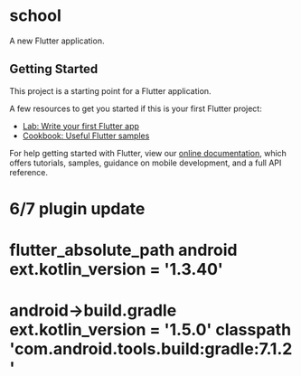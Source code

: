 # school

A new Flutter application.

## Getting Started

This project is a starting point for a Flutter application.

A few resources to get you started if this is your first Flutter project:

- [Lab: Write your first Flutter app](https://flutter.dev/docs/get-started/codelab)
- [Cookbook: Useful Flutter samples](https://flutter.dev/docs/cookbook)

For help getting started with Flutter, view our
[online documentation](https://flutter.dev/docs), which offers tutorials,
samples, guidance on mobile development, and a full API reference.


# 6/7 plugin update
# flutter_absolute_path android  ext.kotlin_version = '1.3.40'
# android->build.gradle   ext.kotlin_version = '1.5.0'  classpath 'com.android.tools.build:gradle:7.1.2'